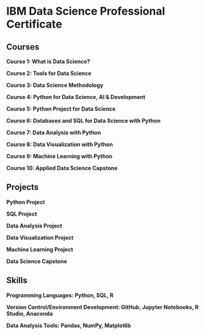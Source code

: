 # IBM Data Science Professional Certificate #

## Courses ##
**Course 1: What is Data Science?**

**Course 2: Tools for Data Science**

**Course 3: Data Science Methodology**

**Course 4: Python for Data Science, AI & Development**

**Course 5: Python Project for Data Science**

**Course 6: Databases and SQL for Data Science with Python**

**Course 7: Data Analysis with Python**

**Course 8: Data Visualization with Python**

**Course 9: Machine Learning with Python**

**Course 10: Applied Data Science Capstone**

## Projects ##
**Python Project**

**SQL Project**

**Data Analysis Project**

**Data Visualization Project**

**Machine Learning Project**

**Data Science Capstone**

## Skills ##
**Programming Languages: Python, SQL, R**

**Version Control/Environment Development: GitHub, Jupyter Notebooks, R Studio, Anaconda**

**Data Analysis Tools: Pandas, NumPy, Matplotlib**
